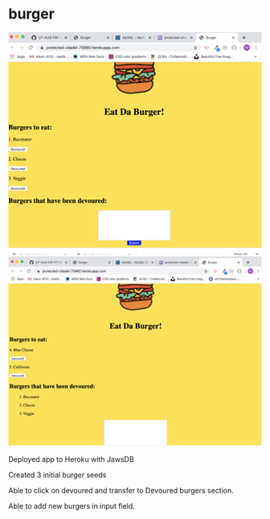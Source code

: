 # burger

<img src="public/assets/img/burgapp.png">

<img src="public/assets/img/burgapp2.png">

Deployed app to Heroku with JawsDB

Created 3 initial burger seeds

Able to click on devoured and transfer to Devoured burgers section.

Able to add new burgers in input field.

